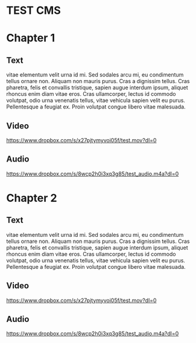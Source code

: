 # TEST CMS 

# Chapter 1

## Text

vitae elementum velit urna id mi. Sed sodales arcu mi, eu condimentum tellus ornare non. Aliquam non mauris purus. Cras a dignissim tellus. Cras pharetra, felis et convallis tristique, sapien augue interdum ipsum, aliquet rhoncus enim diam vitae eros. Cras ullamcorper, lectus id commodo volutpat, odio urna venenatis tellus, vitae vehicula sapien velit eu purus. Pellentesque a feugiat ex. Proin volutpat congue libero vitae malesuada.


## Video 
https://www.dropbox.com/s/x27pjtymyvoi05f/test.mov?dl=0

## Audio 

https://www.dropbox.com/s/8wcp2h0i3xq3g85/test_audio.m4a?dl=0

# Chapter 2
## Text

vitae elementum velit urna id mi. Sed sodales arcu mi, eu condimentum tellus ornare non. Aliquam non mauris purus. Cras a dignissim tellus. Cras pharetra, felis et convallis tristique, sapien augue interdum ipsum, aliquet rhoncus enim diam vitae eros. Cras ullamcorper, lectus id commodo volutpat, odio urna venenatis tellus, vitae vehicula sapien velit eu purus. Pellentesque a feugiat ex. Proin volutpat congue libero vitae malesuada.


## Video 
https://www.dropbox.com/s/x27pjtymyvoi05f/test.mov?dl=0

## Audio 

https://www.dropbox.com/s/8wcp2h0i3xq3g85/test_audio.m4a?dl=0